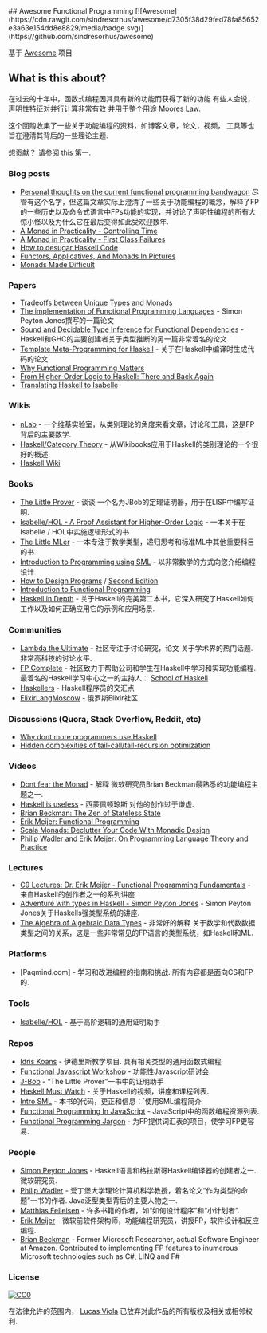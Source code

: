 <div class="github-widget" data-repo="lucasviola/awesome-functional-programming"></div>
## Awesome Functional Programming [![Awesome](https://cdn.rawgit.com/sindresorhus/awesome/d7305f38d29fed78fa85652e3a63e154dd8e8829/media/badge.svg)](https://github.com/sindresorhus/awesome)

基于 [Awesome](https://github.com/sindresorhus/awesome/) 项目

## What is this about?

在过去的十年中，函数式编程因其具有新的功能而获得了新的功能
有些人会说，声明性特征对并行计算非常有效
并用于整个用途 [Moores Law](https://en.wikipedia.org/wiki/Moore%27s_law).

这个回购收集了一些关于功能编程的资料，如博客文章，论文，视频，
工具等也旨在澄清其背后的一些理论主题.

 想贡献？  请参阅 [this](https://github.com/lucasviola/awesome-functional-programming/blob/master/contributing.md) 第一.


### Blog posts
- [Personal thoughts on the current functional programming bandwagon](http://www.akitaonrails.com/2015/10/28/personal-thoughts-on-the-current-functional-programming-bandwagon) 
尽管有这个名字，但这篇文章实际上澄清了一些关于功能编程的概念，解释了FP的一些历史以及命令式语言中FPs功能的实现，并讨论了声明性编程的所有大惊小怪以及为什么它在最后变得如此受欢迎数年.
- [A Monad in Practicality - Controlling Time](http://robotlolita.me/2014/03/20/a-monad-in-practicality-controlling-time.html)
- [A Monad in Practicality - First Class Failures](http://robotlolita.me/2013/12/08/a-monad-in-practicality-first-class-failures.html)
- [How to desugar Haskell Code](http://www.haskellforall.com/2014/10/how-to-desugar-haskell-code.html)
- [Functors, Applicatives, And Monads In Pictures](http://adit.io/posts/2013-04-17-functors,_applicatives,_and_monads_in_pictures.html)
- [Monads Made Difficult](http://www.stephendiehl.com/posts/monads.html)

### Papers
- [Tradeoffs between Unique Types and Monads](http://lambda-the-ultimate.org/node/1180) 
- [The implementation of Functional Programming Languages](http://research.microsoft.com/en-us/um/people/simonpj/papers/slpj-book-1987/start.htm) -  Simon Peyton Jones撰写的一篇论文
- [Sound and Decidable Type Inference for Functional Dependencies](http://research.microsoft.com/en-us/um/people/simonpj/papers/fd-chr/esop04.pdf) -  Haskell和GHC的主要创建者关于类型推断的另一篇非常着名的论文
- [Template Meta-Programming for Haskell](http://research.microsoft.com/en-us/um/people/simonpj/papers/meta-haskell/meta-haskell.pdf) - 关于在Haskell中编译时生成代码的论文
- [Why Functional Programming Matters](http://www.cs.kent.ac.uk/people/staff/dat/miranda/whyfp90.pdf)
- [From Higher-Order Logic to Haskell: There and Back Again](http://isabelle.in.tum.de/~haftmann/pdf/from_hol_to_haskell_haftmann.pdf)
- [Translating Haskell to Isabelle](http://es.cs.uni-kl.de/events/TPHOLs-2007/proceedings/B-178.pdf)

### Wikis
- [nLab](http://ncatlab.org/nlab/show/HomePage) - 一个维基实验室，从类别理论的角度来看文章，讨论和工具，这是FP背后的主要数学.
- [Haskell/Category Theory](https://en.wikibooks.org/wiki/Haskell/Category_theory) - 从Wikibooks应用于Haskell的类别理论的一个很好的概述.
- [Haskell Wiki](https://wiki.haskell.org/Haskell)

### Books
- [The Little Prover](https://books.google.com.br/books?id=I9E_CgAAQBAJ&pg=PR13#v=onepage&q&f=false) - 谈谈
一个名为JBob的定理证明器，用于在LISP中编写证明.
- [Isabelle/HOL - A Proof Assistant for Higher-Order Logic](http://isabelle.in.tum.de/doc/tutorial.pdf) - 一本关于在Isabelle / HOL中实施逻辑形式的书.
- [The Little MLer](http://www.ccs.neu.edu/home/matthias/BTML/) - 一本专注于教学类型，递归思考和标准ML中其他重要科目的书. 
- [Introduction to Programming using SML](http://catalogue.pearsoned.co.uk/educator/product/Introduction-to-Programming-using-SML/9780201398205.page) - 以非常数学的方式向您介绍编程设计. 
- [How to Design Programs](http://www.htdp.org/) / [Second Edition](http://www.ccs.neu.edu/home/matthias/HtDP2e/)
- [Introduction to Functional Programming](http://www.amazon.com/Introduction-Functional-Programming-International-Computing/dp/0134841891)
- [Haskell in Depth](https://www.manning.com/books/haskell-in-depth) - 关于Haskell的完美第二本书，它深入研究了Haskell如何工作以及如何正确应用它的示例和应用场景. 
### Communities
- [Lambda the Ultimate](http://lambda-the-ultimate.org/) - 社区专注于讨论研究，论文
 关于学术界的热门话题.  非常高科技的讨论水平.
- [FP Complete](https://www.fpcomplete.com/)   - 社区致力于帮助公司和学生在Haskell中学习和实现功能编程.  最着名的Haskell学习中心之一的主持人： [School of Haskell](https://www.schoolofhaskell.com/school)
- [Haskellers](http://www.haskellers.com/) -  Haskell程序员的交汇点
- [ElixirLangMoscow](http://elixir-lang.moscow/) - 俄罗斯Elixir社区

### Discussions (Quora, Stack Overflow, Reddit, etc)
- [Why dont more programmers use Haskell](https://www.quora.com/Why-dont-more-programmers-use-Haskell)
- [Hidden complexities of tail-call/tail-recursion optimization](http://lambda-the-ultimate.org/classic/message1532.html)

### Videos
- [Dont fear the Monad](https://www.youtube.com/watch?v=ZhuHCtR3xq8) - 解释
微软研究员Brian Beckman最熟悉的功能编程主题之一.
- [Haskell is useless](https://www.youtube.com/watch?v=iSmkqocn0oQ) - 西蒙佩顿琼斯
对他的创作过于谦虚.
- [Brian Beckman: The Zen of Stateless State](https://www.youtube.com/watch?v=XxzzJiXHOJs)
- [Erik Meijer: Functional Programming](https://www.youtube.com/watch?v=z0N1aZ6SnBk)
- [Scala Monads: Declutter Your Code With Monadic Design](https://www.youtube.com/watch?v=Mw_Jnn_Y5iA)
- [Philip Wadler and Erik Meijer: On Programming Language Theory and Practice](https://www.youtube.com/watch?v=9SBR_SnrEiI)

### Lectures
- [C9 Lectures: Dr. Erik Meijer - Functional Programming Fundamentals](https://www.youtube.com/playlist?list=PLTA0Ta9Qyspa5Nayx0VCHj5AHQJqp1clD) - 来自Haskell的创作者之一的系列讲座
- [Adventure with types in Haskell - Simon Peyton Jones](https://www.youtube.com/watch?v=6COvD8oynmI&list=RD6COvD8oynmI#t=0) -  Simon Peyton Jones关于Haskells强类型系统的讲座.
- [The Algebra of Algebraic Data Types](https://www.youtube.com/watch?v=YScIPA8RbVE) - 非常好的解释
关于数学和代数数据类型之间的关系，这是一些非常常见的FP语言的类型系统，如Haskell和ML.

### Platforms

  -  [Paqmind.com]  - 学习和改进编程的指南和挑战.  所有内容都是面向CS和FP的.

### Tools
- [Isabelle/HOL](https://www.cl.cam.ac.uk/research/hvg/Isabelle/) - 基于高阶逻辑的通用证明助手	

### Repos
- [Idris Koans](https://github.com/idris-hackers/idris-koans)   - 伊德里斯教学项目.  具有相关类型的通用函数式编程
- [Functional Javascript Workshop](https://github.com/timoxley/functional-javascript-workshop) - 功能性Javascript研讨会.
- [J-Bob](https://github.com/the-little-prover/j-bob) - “The Little Prover”一书中的证明助手
- [Haskell Must Watch](https://github.com/olehkuchuk/haskell-must-watch) - 关于Haskell的视频，讲座和课程列表.
- [Intro SML](http://www.it.dtu.dk/introSML/) - 本书的代码，更正和信息：`使用SML编程简介
- [Functional Programming In JavaScript](https://github.com/busypeoples/functional-programming-javascript) -  JavaScript中的函数编程资源列表.
- [Functional Programming Jargon](https://github.com/hemanth/functional-programming-jargon) - 为FP提供词汇表的项目，使学习FP更容易.

### People

- [Simon Peyton Jones](http://research.microsoft.com/en-us/people/simonpj/)   -  Haskell语言和格拉斯哥Haskell编译器的创建者之一.  微软研究员.
- [Philip Wadler](http://homepages.inf.ed.ac.uk/wadler/)   - 爱丁堡大学理论计算机科学教授，着名论文“作为类型的命题”一书的作者.  Java泛型类型背后的主要人物之一.
- [Matthias Felleisen](http://www.ccs.neu.edu/home/matthias/) - 许多书籍的作者，如“如何设计程序”和“小计划者”.
- [Erik Meijer](https://www.linkedin.com/pub/erik-meijer/0/5ba/924) - 微软前软件架构师，功能编程研究员，讲授FP，软件设计和反应编程.
- [Brian Beckman](https://www.linkedin.com/in/brianbeckman) - Former Microsoft Researcher, actual Software Engineer at Amazon. Contributed to implementing FP features to inumerous Microsoft technologies such as C#, LINQ and F#

### License

[![CC0](https://i.creativecommons.org/p/zero/1.0/88x31.png)](https://creativecommons.org/publicdomain/zero/1.0/)

在法律允许的范围内， [Lucas Viola](http://lucasviola.github.io) 已放弃对此作品的所有版权及相关或相邻权利.
